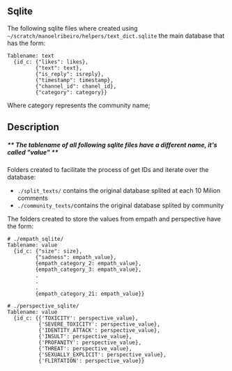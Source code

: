 ## Sqlite

The following sqlite files where created using  `~/scratch/manoelribeiro/helpers/text_dict.sqlite` the main database that has the form:
```
Tablename: text
  {id_c: {"likes": likes},
         {"text": text},
         {"is_reply": isreply}, 
         {"timestamp": timestamp}, 
         {"channel_id": chanel_id}, 
         {"category": category}}
```
Where category represents the community name;

## Description
##### ** The tablename of all following sqlite files have a different name, it's called "value" **

Folders created to facilitate the process of get IDs and iterate over the database:
- `./split_texts/` contains the original database splited at each 10 Milion comments
- `./community_texts/`contains the original database splited by community

The folders created to store the values from empath and perspective have the form:
```
# ./empath_sqlite/
Tablename: value
  {id_c: {"size": size},
         {"sadness": empath_value},
         {empath_category_2: empath_value}, 
         {empath_category_3: empath_value}, 
         .
         .
         .
         {empath_category_21: empath_value}}
```

```
# ./perspective_sqlite/
Tablename: value
  {id_c: {{'TOXICITY': perspective_value},
          {'SEVERE_TOXICITY': perspective_value},
          {'IDENTITY_ATTACK': perspective_value},
          {'INSULT': perspective_value},
          {'PROFANITY': perspective_value},
          {'THREAT': perspective_value},
          {'SEXUALLY_EXPLICIT': perspective_value},
          {'FLIRTATION': perspective_value}}
```
